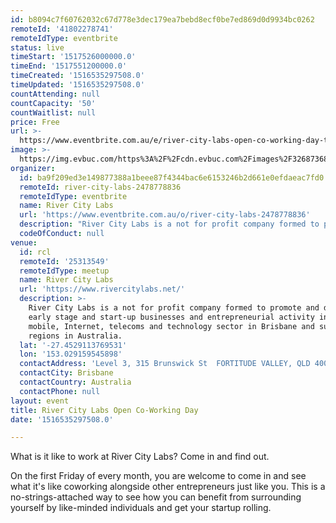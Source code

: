 ```yaml
---
id: b8094c7f60762032c67d778e3dec179ea7bebd8ecf0be7ed869d0d9934bc0262
remoteId: '41802278741'
remoteIdType: eventbrite
status: live
timeStart: '1517526000000.0'
timeEnd: '1517551200000.0'
timeCreated: '1516535297508.0'
timeUpdated: '1516535297508.0'
countAttending: null
countCapacity: '50'
countWaitlist: null
price: Free
url: >-
  https://www.eventbrite.com.au/e/river-city-labs-open-co-working-day-tickets-41802278741?aff=ebapi
image: >-
  https://img.evbuc.com/https%3A%2F%2Fcdn.evbuc.com%2Fimages%2F32687368%2F36156522302%2F1%2Foriginal.jpg?s=9b6c60e2bbad32560b635539269965dc
organizer:
  id: ba9f209ed3e149877388a1beee87f4344bac6e6153246b2d661e0efdaeac7fd0
  remoteId: river-city-labs-2478778836
  remoteIdType: eventbrite
  name: River City Labs
  url: 'https://www.eventbrite.com.au/o/river-city-labs-2478778836'
  description: "River City Labs is a not for profit company formed to promote and develop early stage and start-up businesses and entrepreneurial activity in the mobile, Internet, telecoms and technology sector in Brisbane and surrounding regions in Australia.\\u00a0\\r\\n\\u00a0\\r\\n\\u00a0\\r\\n\t\t\t\t\t\t\\r\\n\t\t\t\t\t\t\\r\\n\t\t\t\t\t\t\\r\\n"
  codeOfConduct: null
venue:
  id: rcl
  remoteId: '25313549'
  remoteIdType: meetup
  name: River City Labs
  url: 'https://www.rivercitylabs.net/'
  description: >-
    River City Labs is a not for profit company formed to promote and develop
    early stage and start-up businesses and entrepreneurial activity in the
    mobile, Internet, telecoms and technology sector in Brisbane and surrounding
    regions in Australia.
  lat: '-27.4529113769531'
  lon: '153.029159545898'
  contactAddress: 'Level 3, 315 Brunswick St  FORTITUDE VALLEY, QLD 4000'
  contactCity: Brisbane
  contactCountry: Australia
  contactPhone: null
layout: event
title: River City Labs Open Co-Working Day
date: '1516535297508.0'

---
```

<P>What is it like to work at River City Labs? Come in and find out.</P>
<P><SPAN>On the first Friday of every month, you are welcome to come in and see what it's like coworking alongside other entrepreneurs just like you. This is a no-strings-attached way to see how you can benefit from surrounding yourself by like-minded individuals and get your startup rolling. </SPAN></P>
<P><BR></P>
